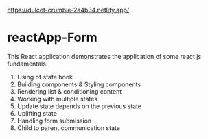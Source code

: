 https://dulcet-crumble-2a4b34.netlify.app/

# reactApp-Form
This React application demonstrates the application of some react js fundamentals.
1) Using of state hook
2) Building components & Styling components 
3) Rendering list & conditioning content 
4) Working with multiple states
5) Update state depends on the previous state
6) Uplifting state
7) Handling form submission 
8) Child to parent communication state

